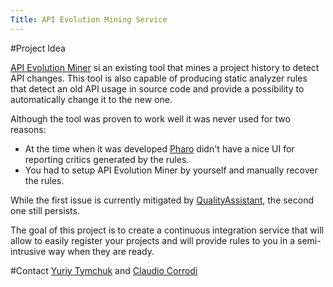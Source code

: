 ```yaml
---
Title: API Evolution Mining Service
---
```


#Project Idea

[API Evolution Miner](http://homepages.dcc.ufmg.br/~mtov/pub/2014_csmrwcre_apievolutionminer.pdf) si an existing tool that mines a project history to detect API changes. This tool is also capable of producing static analyzer rules that detect an old API usage in source code and provide a possibility to automatically change it to the new one.

Although the tool was proven to work well it was never used for two reasons:


-  At the time when it was developed [Pharo](http://pharo.org) didn't have a nice UI for reporting critics generated by the rules.
-  You had to setup API Evolution Miner by yourself and manually recover the rules.

While the first issue is currently mitigated by [QualityAssistant](https://github.com/Uko/QualityAssistant), the second one still persists.

The goal of this project is to create a continuous integration service that will allow to easily register your projects and will provide rules to you in a semi-intrusive way when they are ready.


#Contact
[Yuriy Tymchuk](%base_url%/staff/YuriyTymchuk) and [Claudio Corrodi](%base_url%/staff/Corrodi)
